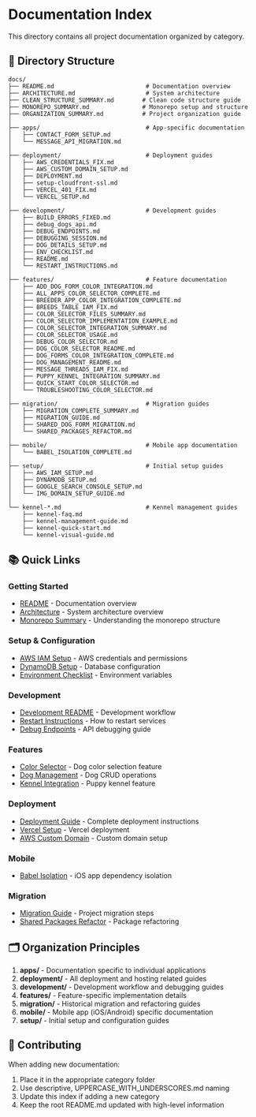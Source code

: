 # Documentation Index

This directory contains all project documentation organized by category.

## 📁 Directory Structure

```
docs/
├── README.md                          # Documentation overview
├── ARCHITECTURE.md                    # System architecture
├── CLEAN_STRUCTURE_SUMMARY.md        # Clean code structure guide
├── MONOREPO_SUMMARY.md               # Monorepo setup and structure
├── ORGANIZATION_SUMMARY.md           # Project organization guide
│
├── apps/                              # App-specific documentation
│   ├── CONTACT_FORM_SETUP.md
│   └── MESSAGE_API_MIGRATION.md
│
├── deployment/                        # Deployment guides
│   ├── AWS_CREDENTIALS_FIX.md
│   ├── AWS_CUSTOM_DOMAIN_SETUP.md
│   ├── DEPLOYMENT.md
│   ├── setup-cloudfront-ssl.md
│   ├── VERCEL_401_FIX.md
│   └── VERCEL_SETUP.md
│
├── development/                       # Development guides
│   ├── BUILD_ERRORS_FIXED.md
│   ├── debug_dogs_api.md
│   ├── DEBUG_ENDPOINTS.md
│   ├── DEBUGGING_SESSION.md
│   ├── DOG_DETAILS_SETUP.md
│   ├── ENV_CHECKLIST.md
│   ├── README.md
│   └── RESTART_INSTRUCTIONS.md
│
├── features/                          # Feature documentation
│   ├── ADD_DOG_FORM_COLOR_INTEGRATION.md
│   ├── ALL_APPS_COLOR_SELECTOR_COMPLETE.md
│   ├── BREEDER_APP_COLOR_INTEGRATION_COMPLETE.md
│   ├── BREEDS_TABLE_IAM_FIX.md
│   ├── COLOR_SELECTOR_FILES_SUMMARY.md
│   ├── COLOR_SELECTOR_IMPLEMENTATION_EXAMPLE.md
│   ├── COLOR_SELECTOR_INTEGRATION_SUMMARY.md
│   ├── COLOR_SELECTOR_USAGE.md
│   ├── DEBUG_COLOR_SELECTOR.md
│   ├── DOG_COLOR_SELECTOR_README.md
│   ├── DOG_FORMS_COLOR_INTEGRATION_COMPLETE.md
│   ├── DOG_MANAGEMENT_README.md
│   ├── MESSAGE_THREADS_IAM_FIX.md
│   ├── PUPPY_KENNEL_INTEGRATION_SUMMARY.md
│   ├── QUICK_START_COLOR_SELECTOR.md
│   └── TROUBLESHOOTING_COLOR_SELECTOR.md
│
├── migration/                         # Migration guides
│   ├── MIGRATION_COMPLETE_SUMMARY.md
│   ├── MIGRATION_GUIDE.md
│   ├── SHARED_DOG_FORM_MIGRATION.md
│   └── SHARED_PACKAGES_REFACTOR.md
│
├── mobile/                            # Mobile app documentation
│   └── BABEL_ISOLATION_COMPLETE.md
│
├── setup/                             # Initial setup guides
│   ├── AWS_IAM_SETUP.md
│   ├── DYNAMODB_SETUP.md
│   ├── GOOGLE_SEARCH_CONSOLE_SETUP.md
│   └── IMG_DOMAIN_SETUP_GUIDE.md
│
└── kennel-*.md                        # Kennel management guides
    ├── kennel-faq.md
    ├── kennel-management-guide.md
    ├── kennel-quick-start.md
    └── kennel-visual-guide.md
```

## 📚 Quick Links

### Getting Started
- [README](README.md) - Documentation overview
- [Architecture](ARCHITECTURE.md) - System architecture overview
- [Monorepo Summary](MONOREPO_SUMMARY.md) - Understanding the monorepo structure

### Setup & Configuration
- [AWS IAM Setup](setup/AWS_IAM_SETUP.md) - AWS credentials and permissions
- [DynamoDB Setup](setup/DYNAMODB_SETUP.md) - Database configuration
- [Environment Checklist](development/ENV_CHECKLIST.md) - Environment variables

### Development
- [Development README](development/README.md) - Development workflow
- [Restart Instructions](development/RESTART_INSTRUCTIONS.md) - How to restart services
- [Debug Endpoints](development/DEBUG_ENDPOINTS.md) - API debugging guide

### Features
- [Color Selector](features/DOG_COLOR_SELECTOR_README.md) - Dog color selection feature
- [Dog Management](features/DOG_MANAGEMENT_README.md) - Dog CRUD operations
- [Kennel Integration](features/PUPPY_KENNEL_INTEGRATION_SUMMARY.md) - Puppy kennel feature

### Deployment
- [Deployment Guide](deployment/DEPLOYMENT.md) - Complete deployment instructions
- [Vercel Setup](deployment/VERCEL_SETUP.md) - Vercel deployment
- [AWS Custom Domain](deployment/AWS_CUSTOM_DOMAIN_SETUP.md) - Custom domain setup

### Mobile
- [Babel Isolation](mobile/BABEL_ISOLATION_COMPLETE.md) - iOS app dependency isolation

### Migration
- [Migration Guide](migration/MIGRATION_GUIDE.md) - Project migration steps
- [Shared Packages Refactor](migration/SHARED_PACKAGES_REFACTOR.md) - Package refactoring

## 🗂️ Organization Principles

1. **apps/** - Documentation specific to individual applications
2. **deployment/** - All deployment and hosting related guides
3. **development/** - Development workflow and debugging guides
4. **features/** - Feature-specific implementation details
5. **migration/** - Historical migration and refactoring guides
6. **mobile/** - Mobile app (iOS/Android) specific documentation
7. **setup/** - Initial setup and configuration guides

## 📝 Contributing

When adding new documentation:
1. Place it in the appropriate category folder
2. Use descriptive, UPPERCASE_WITH_UNDERSCORES.md naming
3. Update this index if adding a new category
4. Keep the root README.md updated with high-level information

